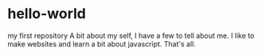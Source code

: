 # hello-world
my first repository
A bit about my self, I have a few to tell about me. I like to make websites and learn a bit about javascript. That's all.
